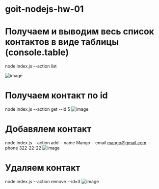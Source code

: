 # goit-nodejs-hw-01
# Получаем и выводим весь список контактов в виде таблицы (console.table)
node index.js --action list

![image](https://user-images.githubusercontent.com/87442018/173237486-f37fba7d-f395-43a7-bd46-fb82db67f9b7.png)




# Получаем контакт по id
node index.js --action get --id 5
![image](https://user-images.githubusercontent.com/87442018/173236760-0ae9739f-337f-4cc5-8806-ebd07f40341a.png)


# Добавялем контакт
node index.js --action add --name Mango --email mango@gmail.com --phone 322-22-22
![image](https://user-images.githubusercontent.com/87442018/173236849-c3dfcf6f-8fc6-42a6-a792-c94cac2bcb9e.png)


# Удаляем контакт
node index.js --action remove --id=3
![image](https://user-images.githubusercontent.com/87442018/173236877-4e6334f5-8b9c-4f4a-8f48-16b57ddf6381.png)
